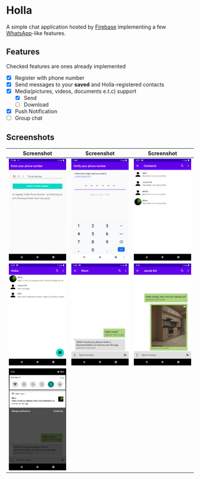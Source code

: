 # Holla

A simple chat application hosted by [Firebase][firebase-url] implementing a few [WhatsApp][whatsapp-url]-like  features.

[firebase-url]: https://firebase.google.com/ "Firebase"
[whatsapp-url]: https://www.whatsapp.com/ "WhatsApp"

## Features
Checked features are ones already implemented

- [x] Register with phone number
- [x] Send messages to your **saved** and Holla-registered contacts
- [x] Media(pictures, videos, documents e.t.c) support
    - [x] Send
    - [ ] Download
- [x] Push Notification
- [ ] Group chat

## Screenshots

| Screenshot | Screenshot | Screenshot |
| --- | --- | --- |
| ![register-phone][register-phone] | ![verify-phone][verify-phone] | ![contacts][contacts] |
| ![conversation][conversation] | ![chat][chat] | ![chat-with-image][chat-with-image] |
| ![notification][notification] |  |  |

[register-phone]: screenshots/register-phone.png "Phone registration"
[verify-phone]: screenshots/verify-phone.png "Phone verification"
[contacts]: screenshots/contacts.png "Registered contacts"
[conversation]: screenshots/conversation.png "Conversation"
[chat]: screenshots/chat.png "Single person chat"
[chat-with-image]: screenshots/chat-with-image.png "Single person chat with image"
[notification]: screenshots/notification.png "New chat notification"